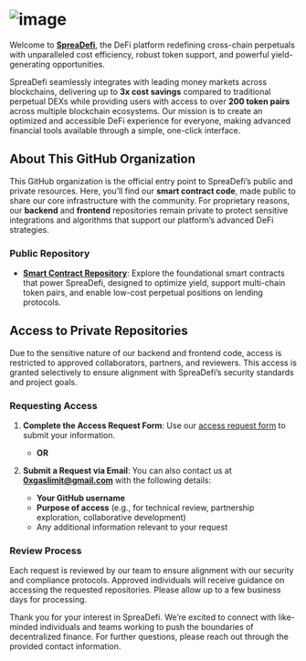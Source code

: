 # ![image](https://github.com/user-attachments/assets/7852ab26-244d-42f7-9a50-fe5225548c38)

Welcome to **[SpreaDefi](https://www.spreadefi.io/)**, the DeFi platform redefining cross-chain perpetuals with unparalleled cost efficiency, robust token support, and powerful yield-generating opportunities.

SpreaDefi seamlessly integrates with leading money markets across blockchains, delivering up to **3x cost savings** compared to traditional perpetual DEXs while providing users with access to over **200 token pairs** across multiple blockchain ecosystems. Our mission is to create an optimized and accessible DeFi experience for everyone, making advanced financial tools available through a simple, one-click interface.

## About This GitHub Organization

This GitHub organization is the official entry point to SpreaDefi’s public and private resources. Here, you’ll find our **smart contract code**, made public to share our core infrastructure with the community. For proprietary reasons, our **backend** and **frontend** repositories remain private to protect sensitive integrations and algorithms that support our platform’s advanced DeFi strategies. 

### Public Repository

- **[Smart Contract Repository](https://github.com/SpreaDefi/spreadefi-contracts)**: Explore the foundational smart contracts that power SpreaDefi, designed to optimize yield, support multi-chain token pairs, and enable low-cost perpetual positions on lending protocols.

## Access to Private Repositories

Due to the sensitive nature of our backend and frontend code, access is restricted to approved collaborators, partners, and reviewers. This access is granted selectively to ensure alignment with SpreaDefi’s security standards and project goals.

### Requesting Access

1. **Complete the Access Request Form**: Use our [access request form](https://docs.google.com/forms/d/e/1FAIpQLSdIqS98YwHVOL1C9NZohWb0_3FgipLX4QnGpzfnR4gs3Dxz3A/viewform?usp=sf_link) to submit your information.
   
   - **OR**

2. **Submit a Request via Email**: You can also contact us at **0xgaslimit@gmail.com** with the following details:
   - **Your GitHub username**
   - **Purpose of access** (e.g., for technical review, partnership exploration, collaborative development)
   - Any additional information relevant to your request

### Review Process

Each request is reviewed by our team to ensure alignment with our security and compliance protocols. Approved individuals will receive guidance on accessing the requested repositories. Please allow up to a few business days for processing.

Thank you for your interest in SpreaDefi. We’re excited to connect with like-minded individuals and teams working to push the boundaries of decentralized finance. For further questions, please reach out through the provided contact information.
